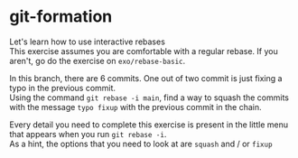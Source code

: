 # git-formation

Let's learn how to use interactive rebases  
This exercise assumes you are comfortable with a regular rebase. If you aren't, go do the exercise on `exo/rebase-basic`.

In this branch, there are 6 commits. One out of two commit is just fixing a typo in the previous commit.  
Using the command `git rebase -i main`, find a way to squash the commits with the message `typo fixup` with the previous commit in the chain.

Every detail you need to complete this exercise is present in the little menu that appears when you run `git rebase -i`.  
As a hint, the options that you need to look at are `squash` and / or `fixup`
